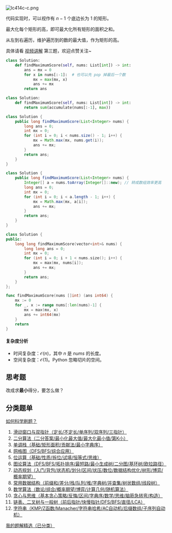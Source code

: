 ![lc414c-c.png](https://pic.leetcode.cn/1725769175-EJDMxR-lc414c-c.png)

代码实现时，可以视作有 $n-1$ 个底边长为 $1$ 的矩形。

最大化每个矩形的高，即可最大化所有矩形的面积之和。

从左到右遍历，维护遍历到的数的最大值，作为矩形的高。

具体请看 [视频讲解](https://www.bilibili.com/video/BV1z5pieUEkQ/) 第三题，欢迎点赞关注~

```py [sol-Python3]
class Solution:
    def findMaximumScore(self, nums: List[int]) -> int:
        ans = mx = 0
        for x in nums[:-1]:  # 也可以先 pop 掉最后一个数
            mx = max(mx, x)
            ans += mx
        return ans
```

```py [sol-Python3 一行]
class Solution:
    def findMaximumScore(self, nums: List[int]) -> int:
        return sum(accumulate(nums[:-1], max))
```

```java [sol-Java]
class Solution {
    public long findMaximumScore(List<Integer> nums) {
        long ans = 0;
        int mx = 0;
        for (int i = 0; i < nums.size() - 1; i++) {
            mx = Math.max(mx, nums.get(i));
            ans += mx;
        }
        return ans;
    }
}
```

```java [sol-Java 数组]
class Solution {
    public long findMaximumScore(List<Integer> nums) {
        Integer[] a = nums.toArray(Integer[]::new); // 转成数组效率更高
        long ans = 0;
        int mx = 0;
        for (int i = 0; i < a.length - 1; i++) {
            mx = Math.max(mx, a[i]);
            ans += mx;
        }
        return ans;
    }
}
```

```cpp [sol-C++]
class Solution {
public:
    long long findMaximumScore(vector<int>& nums) {
        long long ans = 0;
        int mx = 0;
        for (int i = 0; i + 1 < nums.size(); i++) {
            mx = max(mx, nums[i]);
            ans += mx;
        }
        return ans;
    }
};
```

```go [sol-Go]
func findMaximumScore(nums []int) (ans int64) {
	mx := 0
	for _, x := range nums[:len(nums)-1] {
		mx = max(mx, x)
		ans += int64(mx)
	}
	return
}
```

#### 复杂度分析

- 时间复杂度：$\mathcal{O}(n)$，其中 $n$ 是 $\textit{nums}$ 的长度。
- 空间复杂度：$\mathcal{O}(1)$。Python 忽略切片的空间。

## 思考题

改成求**最小**得分，要怎么做？

## 分类题单

[如何科学刷题？](https://leetcode.cn/circle/discuss/RvFUtj/)

1. [滑动窗口与双指针（定长/不定长/单序列/双序列/三指针）](https://leetcode.cn/circle/discuss/0viNMK/)
2. [二分算法（二分答案/最小化最大值/最大化最小值/第K小）](https://leetcode.cn/circle/discuss/SqopEo/)
3. [单调栈（基础/矩形面积/贡献法/最小字典序）](https://leetcode.cn/circle/discuss/9oZFK9/)
4. [网格图（DFS/BFS/综合应用）](https://leetcode.cn/circle/discuss/YiXPXW/)
5. [位运算（基础/性质/拆位/试填/恒等式/思维）](https://leetcode.cn/circle/discuss/dHn9Vk/)
6. [图论算法（DFS/BFS/拓扑排序/最短路/最小生成树/二分图/基环树/欧拉路径）](https://leetcode.cn/circle/discuss/01LUak/)
7. [动态规划（入门/背包/状态机/划分/区间/状压/数位/数据结构优化/树形/博弈/概率期望）](https://leetcode.cn/circle/discuss/tXLS3i/)
8. [常用数据结构（前缀和/差分/栈/队列/堆/字典树/并查集/树状数组/线段树）](https://leetcode.cn/circle/discuss/mOr1u6/)
9. [数学算法（数论/组合/概率期望/博弈/计算几何/随机算法）](https://leetcode.cn/circle/discuss/IYT3ss/)
10. [贪心与思维（基本贪心策略/反悔/区间/字典序/数学/思维/脑筋急转弯/构造）](https://leetcode.cn/circle/discuss/g6KTKL/)
11. [链表、二叉树与一般树（前后指针/快慢指针/DFS/BFS/直径/LCA）](https://leetcode.cn/circle/discuss/K0n2gO/)
12. [字符串（KMP/Z函数/Manacher/字符串哈希/AC自动机/后缀数组/子序列自动机）](https://leetcode.cn/circle/discuss/SJFwQI/)

[我的题解精选（已分类）](https://github.com/EndlessCheng/codeforces-go/blob/master/leetcode/SOLUTIONS.md)
